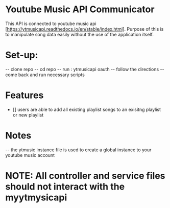 # Youtube Music API Communicator

This API is connected to youtube music api [https://ytmusicapi.readthedocs.io/en/stable/index.html]. Purpose of this is to manipulate song data easily without the use of the application itself.

# Set-up:

-- clone repo
-- cd repo
-- run : ytmusicapi oauth
-- follow the directions
-- come back and run necessary scripts

# Features

-   [] users are able to add all existing playlist songs to an exisitng playlist or new playlist

# Notes

-- the ytmusic instance file is used to create a global instance to your youtube music account

# NOTE: All controller and service files should not interact with the myytmysicapi
